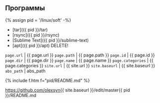 ## Программы

{% assign pid = '/linux/soft' -%}

- [tar]({{ pid }}/tar)
- [rsync]({{ pid }}/rsync)
- [Sublime Text]({{ pid }}/sublime-text)
- [apt]({{ pid }}/apt) <span class="r">DELETE!</span>

`page.url` | {{ page.url }}
`page.path` | {{ page.path }}
`page.id` | {{ page.id }}
`page.dir` | {{ page.dir }}
`page.name` | {{ page.name }}
`page.categories` | {{ page.categories }}
`site.url` | {{ site.url }}
`site.baseurl` | {{ site.baseurl }}
`abs_path` | abs_path

{% include f.htm f="pid/README.md" %}

https://github.com/olexsyn{{ site.baseurl }}/edit/master{{ pid }}/README.md
